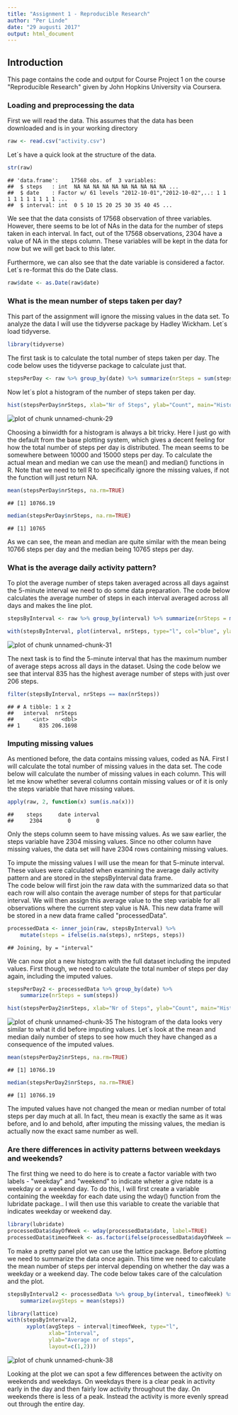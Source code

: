 ```yaml
---
title: "Assignment 1 - Reproducible Research"
author: "Per Linde"
date: "29 augusti 2017"
output: html_document
---
```


## Introduction  
This page contains the code and output for Course Project 1 on the course "Reproducible Research" given by John Hopkins University via Coursera.

### Loading and preprocessing the data
First we will read the data. This assumes that the data has been downloaded and is in your working directory

```r
raw <- read.csv("activity.csv")
```

Let´s have a quick look at the structure of the data.

```r
str(raw)
```

```
## 'data.frame':	17568 obs. of  3 variables:
##  $ steps   : int  NA NA NA NA NA NA NA NA NA NA ...
##  $ date    : Factor w/ 61 levels "2012-10-01","2012-10-02",..: 1 1 1 1 1 1 1 1 1 1 ...
##  $ interval: int  0 5 10 15 20 25 30 35 40 45 ...
```
We see that the data consists of 17568 observation of three variables.  However, there seems to be lot of NAs in the data for the number of steps taken in each interval. In fact, out of the 17568 observations, 2304 have a value of NA in the steps column. These variables will be kept in the data for now but we will get back to this later.  

Furthermore, we can also see that the date variable is considered a factor. Let´s re-format this do the Date class.

```r
raw$date <- as.Date(raw$date)
```


### What is the mean number of steps taken per day?  
This part of the assignment will ignore the missing values in the data set. To analyze the data I will use the tidyverse package by Hadley Wickham. Let´s load tidyverse.

```r
library(tidyverse)
```
The first task is to calculate the total number of steps taken per day. The code below uses the tidyverse package to calculate just that. 

```r
stepsPerDay <- raw %>% group_by(date) %>% summarize(nrSteps = sum(steps))
```
Now let´s plot a histogram of the number of steps taken per day.

```r
hist(stepsPerDay$nrSteps, xlab="Nr of Steps", ylab="Count", main="Histogram of total number of steps per day")
```

![plot of chunk unnamed-chunk-29](figure/unnamed-chunk-29-1.png)
  
Choosing a binwidth for a histogram is always a bit tricky. Here I just go with the default from the base plotting system, which gives a decent feeling for how the total number of steps per day is distributed. The mean seems to be somewhere between 10000 and 15000 steps per day. To calculate the actual mean and median we can use the mean() and median() functions in R. Note that we need to tell R to specifically ignore the missing values, if not the function will just return NA.

```r
mean(stepsPerDay$nrSteps, na.rm=TRUE)
```

```
## [1] 10766.19
```

```r
median(stepsPerDay$nrSteps, na.rm=TRUE)
```

```
## [1] 10765
```
As we can see, the mean and median are quite similar with the mean being 10766 steps per day and the median being 10765 steps per day.  

### What is the average daily activity pattern?
To plot the average number of steps taken averaged across all days against the 5-minute interval we need to do some data preparation. The code below calculates the average number of steps in each interval averaged across all days and makes the line plot.

```r
stepsByInterval <- raw %>% group_by(interval) %>% summarize(nrSteps = mean(steps, na.rm=TRUE))

with(stepsByInterval, plot(interval, nrSteps, type="l", col="blue", ylab="Avg number of steps", xlab="Interval", main="Daily Activity Pattern"))
```

![plot of chunk unnamed-chunk-31](figure/unnamed-chunk-31-1.png)
  
The next task is to find the 5-minute interval that has the maximum number of average steps across all days in the dataset. Using the code below we see that interval 835 has the highest average number of steps with just over 206 steps. 

```r
filter(stepsByInterval, nrSteps == max(nrSteps))
```

```
## # A tibble: 1 x 2
##   interval  nrSteps
##      <int>    <dbl>
## 1      835 206.1698
```
  
  
### Imputing missing values
As mentioned before, the data contains missing values, coded as NA. First I will calculate the total number of missing values in the data set. The code below will calculate the number of missing values in each column. This will let me know whether several columns contain missing values or of it is only the steps variable that have missing values.

```r
apply(raw, 2, function(x) sum(is.na(x)))
```

```
##    steps     date interval 
##     2304        0        0
```
Only the steps column seem to have missing values. As we saw earlier, the steps variable have 2304 missing values. Since no other column have missing values, the data set will have 2304 rows containing missing values.
  
To impute the missing values I will use the mean for that 5-minute interval. 
These values were calculated when examining the average daily activity pattern and are stored in the stepsByInterval data frame.  
The code below will first join the raw data with the summarized data so that each row will also contain the average number of steps for that particular interval. We will then assign this average value to the step variable for all observations where the current step value is NA. This new data frame will be stored in a new data frame called "processedData".

```r
processedData <- inner_join(raw, stepsByInterval) %>% 
    mutate(steps = ifelse(is.na(steps), nrSteps, steps))
```

```
## Joining, by = "interval"
```
We can now plot a new histogram with the full dataset including the imputed values. First though, we need to calculate the total number of steps per day again, including the imputed values. 

```r
stepsPerDay2 <- processedData %>% group_by(date) %>% 
    summarize(nrSteps = sum(steps))

hist(stepsPerDay2$nrSteps, xlab="Nr of Steps", ylab="Count", main="Histogram of total number of steps per day - Including imputed values")
```

![plot of chunk unnamed-chunk-35](figure/unnamed-chunk-35-1.png)
The histogram of the data looks very similar to what it did before imputing values. Let´s look at the mean and median daily number of steps to see how much they have changed as a consequence of the imputed values.

```r
mean(stepsPerDay2$nrSteps, na.rm=TRUE)
```

```
## [1] 10766.19
```

```r
median(stepsPerDay2$nrSteps, na.rm=TRUE)
```

```
## [1] 10766.19
```
The imputed values have not changed the mean or median number of total steps per day much at all. In fact, theu mean is exactly the same as it was before, and lo and behold, after imputing the missing values, the median is actually now the exact same number as well.  

### Are there differences in activity patterns between weekdays and weekends?
The first thing we need to do here is to create a factor variable with two labels - "weekday" and "weekend" to indicate wheter a give ndate is a weekday or a weekend day. To do this, I will first create a variable containing the weekday for each date using the wday() function from the lubridate package.. I will then use this variable to create the variable that indicates weekday or weekend day.

```r
library(lubridate)
processedData$dayOfWeek <- wday(processedData$date, label=TRUE)
processedData$timeofWeek <- as.factor(ifelse(processedData$dayOfWeek == "Sat" | processedData$dayOfWeek == "Sun", "weekend", "weekday"))
```
  
To make a pretty panel plot we can use the lattice package. Before plotting we need to summarize the data once again. This time we need to calculate the mean number of steps per interval depending on whether the day was a weekday or a weekend day. The code below takes care of the calculation and the plot.


```r
stepsByInterval2 <- processedData %>% group_by(interval, timeofWeek) %>%
    summarize(avgSteps = mean(steps))

library(lattice)
with(stepsByInterval2, 
      xyplot(avgSteps ~ interval|timeofWeek, type="l",
             xlab="Interval",
             ylab="Average nr of steps",
             layout=c(1,2)))
```

![plot of chunk unnamed-chunk-38](figure/unnamed-chunk-38-1.png)
  
Looking at the plot we can spot a few differences between the activity on weekends and weekdays. On weekdays there is a clear peak in activity early in the day and then fairly low activity throughout the day. On weekends there is less of a peak. Instead the activity is more evenly spread out through the entire day.
